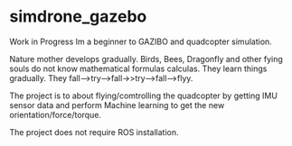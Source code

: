 # simdrone_gazebo
Work in Progress
Im a beginner to GAZIBO and quadcopter simulation.

Nature mother develops gradually.
Birds, Bees, Dragonfly and other fying souls do not know mathematical formulas calculas. They learn things gradually. They fall-->try-->fall->>try-->fall-->flyy.

The project is to about flying/comtrolling the quadcopter by getting IMU sensor data and perform Machine learning to get the new orientation/force/torque.

The project does not require ROS installation.


